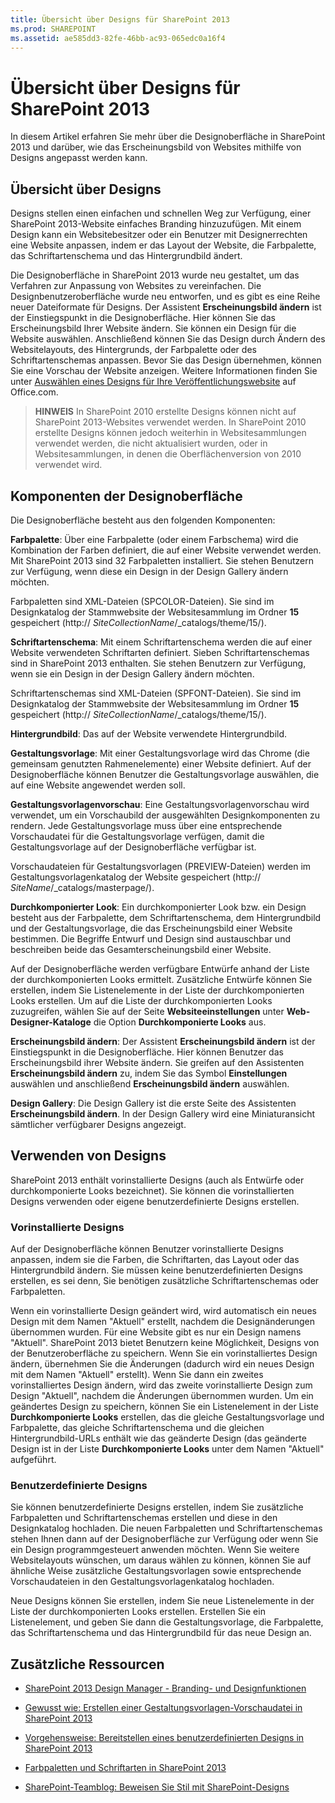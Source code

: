 ```yaml
---
title: Übersicht über Designs für SharePoint 2013
ms.prod: SHAREPOINT
ms.assetid: ae585dd3-82fe-46bb-ac93-065edc0a16f4
---
```



# Übersicht über Designs für SharePoint 2013
In diesem Artikel erfahren Sie mehr über die Designoberfläche in SharePoint 2013 und darüber, wie das Erscheinungsbild von Websites mithilfe von Designs angepasst werden kann.
## Übersicht über Designs
<a name="section1"> </a>

Designs stellen einen einfachen und schnellen Weg zur Verfügung, einer SharePoint 2013-Website einfaches Branding hinzuzufügen. Mit einem Design kann ein Websitebesitzer oder ein Benutzer mit Designerrechten eine Website anpassen, indem er das Layout der Website, die Farbpalette, das Schriftartenschema und das Hintergrundbild ändert.
  
    
    
Die Designoberfläche in SharePoint 2013 wurde neu gestaltet, um das Verfahren zur Anpassung von Websites zu vereinfachen. Die Designbenutzeroberfläche wurde neu entworfen, und es gibt es eine Reihe neuer Dateiformate für Designs. Der Assistent **Erscheinungsbild ändern** ist der Einstiegspunkt in die Designoberfläche. Hier können Sie das Erscheinungsbild Ihrer Website ändern. Sie können ein Design für die Website auswählen. Anschließend können Sie das Design durch Ändern des Websitelayouts, des Hintergrunds, der Farbpalette oder des Schriftartenschemas anpassen. Bevor Sie das Design übernehmen, können Sie eine Vorschau der Website anzeigen. Weitere Informationen finden Sie unter [Auswählen eines Designs für Ihre Veröffentlichungswebsite](http://Office.microsoft.com/de-de/office365-sharepoint-online-enterprise-help/choose-a-theme-for-your-publishing-site-HA102891580.aspx) auf Office.com.
  
    
    

> **HINWEIS**
> In SharePoint 2010 erstellte Designs können nicht auf SharePoint 2013-Websites verwendet werden. In SharePoint 2010 erstellte Designs können jedoch weiterhin in Websitesammlungen verwendet werden, die nicht aktualisiert wurden, oder in Websitesammlungen, in denen die Oberflächenversion von 2010 verwendet wird. 
  
    
    


## Komponenten der Designoberfläche
<a name="section2"> </a>

Die Designoberfläche besteht aus den folgenden Komponenten:
  
    
    
 **Farbpalette**: Über eine Farbpalette (oder einem Farbschema) wird die Kombination der Farben definiert, die auf einer Website verwendet werden. Mit SharePoint 2013 sind 32 Farbpaletten installiert. Sie stehen Benutzern zur Verfügung, wenn diese ein Design in der Design Gallery ändern möchten.
  
    
    
Farbpaletten sind XML-Dateien (SPCOLOR-Dateien). Sie sind im Designkatalog der Stammwebsite der Websitesammlung im Ordner **15** gespeichert (http:// _SiteCollectionName_/_catalogs/theme/15/).
  
    
    
 **Schriftartenschema**: Mit einem Schriftartenschema werden die auf einer Website verwendeten Schriftarten definiert. Sieben Schriftartenschemas sind in SharePoint 2013 enthalten. Sie stehen Benutzern zur Verfügung, wenn sie ein Design in der Design Gallery ändern möchten.
  
    
    
Schriftartenschemas sind XML-Dateien (SPFONT-Dateien). Sie sind im Designkatalog der Stammwebsite der Websitesammlung im Ordner **15** gespeichert (http:// _SiteCollectionName_/_catalogs/theme/15/).
  
    
    
 **Hintergrundbild**: Das auf der Website verwendete Hintergrundbild.
  
    
    
 **Gestaltungsvorlage**: Mit einer Gestaltungsvorlage wird das Chrome (die gemeinsam genutzten Rahmenelemente) einer Website definiert. Auf der Designoberfläche können Benutzer die Gestaltungsvorlage auswählen, die auf eine Website angewendet werden soll.
  
    
    
 **Gestaltungsvorlagenvorschau**: Eine Gestaltungsvorlagenvorschau wird verwendet, um ein Vorschaubild der ausgewählten Designkomponenten zu rendern. Jede Gestaltungsvorlage muss über eine entsprechende Vorschaudatei für die Gestaltungsvorlage verfügen, damit die Gestaltungsvorlage auf der Designoberfläche verfügbar ist.
  
    
    
Vorschaudateien für Gestaltungsvorlagen (PREVIEW-Dateien) werden im Gestaltungsvorlagenkatalog der Website gespeichert (http://  _SiteName_/_catalogs/masterpage/).
  
    
    
 **Durchkomponierter Look**: Ein durchkomponierter Look bzw. ein Design besteht aus der Farbpalette, dem Schriftartenschema, dem Hintergrundbild und der Gestaltungsvorlage, die das Erscheinungsbild einer Website bestimmen. Die Begriffe Entwurf und Design sind austauschbar und beschreiben beide das Gesamterscheinungsbild einer Website.
  
    
    
Auf der Designoberfläche werden verfügbare Entwürfe anhand der Liste der durchkomponierten Looks ermittelt. Zusätzliche Entwürfe können Sie erstellen, indem Sie Listenelemente in der Liste der durchkomponierten Looks erstellen. Um auf die Liste der durchkomponierten Looks zuzugreifen, wählen Sie auf der Seite **Websiteeinstellungen** unter **Web-Designer-Kataloge** die Option **Durchkomponierte Looks** aus.
  
    
    
 **Erscheinungsbild ändern**: Der Assistent **Erscheinungsbild ändern** ist der Einstiegspunkt in die Designoberfläche. Hier können Benutzer das Erscheinungsbild ihrer Website ändern. Sie greifen auf den Assistenten **Erscheinungsbild ändern** zu, indem Sie das Symbol **Einstellungen** auswählen und anschließend **Erscheinungsbild ändern** auswählen.
  
    
    
 **Design Gallery**: Die Design Gallery ist die erste Seite des Assistenten **Erscheinungsbild ändern**. In der Design Gallery wird eine Miniaturansicht sämtlicher verfügbarer Designs angezeigt.
  
    
    

## Verwenden von Designs
<a name="section3"> </a>

SharePoint 2013 enthält vorinstallierte Designs (auch als Entwürfe oder durchkomponierte Looks bezeichnet). Sie können die vorinstallierten Designs verwenden oder eigene benutzerdefinierte Designs erstellen.
  
    
    

### Vorinstallierte Designs

Auf der Designoberfläche können Benutzer vorinstallierte Designs anpassen, indem sie die Farben, die Schriftarten, das Layout oder das Hintergrundbild ändern. Sie müssen keine benutzerdefinierten Designs erstellen, es sei denn, Sie benötigen zusätzliche Schriftartenschemas oder Farbpaletten.
  
    
    
Wenn ein vorinstallierte Design geändert wird, wird automatisch ein neues Design mit dem Namen "Aktuell" erstellt, nachdem die Designänderungen übernommen wurden. Für eine Website gibt es nur ein Design namens "Aktuell". SharePoint 2013 bietet Benutzern keine Möglichkeit, Designs von der Benutzeroberfläche zu speichern. Wenn Sie ein vorinstalliertes Design ändern, übernehmen Sie die Änderungen (dadurch wird ein neues Design mit dem Namen "Aktuell" erstellt). Wenn Sie dann ein zweites vorinstalliertes Design ändern, wird das zweite vorinstallierte Design zum Design "Aktuell", nachdem die Änderungen übernommen wurden. Um ein geändertes Design zu speichern, können Sie ein Listenelement in der Liste **Durchkomponierte Looks** erstellen, das die gleiche Gestaltungsvorlage und Farbpalette, das gleiche Schriftartenschema und die gleichen Hintergrundbild-URLs enthält wie das geänderte Design (das geänderte Design ist in der Liste **Durchkomponierte Looks** unter dem Namen "Aktuell" aufgeführt.
  
    
    

### Benutzerdefinierte Designs

Sie können benutzerdefinierte Designs erstellen, indem Sie zusätzliche Farbpaletten und Schriftartenschemas erstellen und diese in den Designkatalog hochladen. Die neuen Farbpaletten und Schriftartenschemas stehen Ihnen dann auf der Designoberfläche zur Verfügung oder wenn Sie ein Design programmgesteuert anwenden möchten. Wenn Sie weitere Websitelayouts wünschen, um daraus wählen zu können, können Sie auf ähnliche Weise zusätzliche Gestaltungsvorlagen sowie entsprechende Vorschaudateien in den Gestaltungsvorlagenkatalog hochladen.
  
    
    
Neue Designs können Sie erstellen, indem Sie neue Listenelemente in der Liste der durchkomponierten Looks erstellen. Erstellen Sie ein Listenelement, und geben Sie dann die Gestaltungsvorlage, die Farbpalette, das Schriftartenschema und das Hintergrundbild für das neue Design an.
  
    
    

## Zusätzliche Ressourcen
<a name="section4"> </a>


-  [SharePoint 2013 Design Manager - Branding- und Designfunktionen](sharepoint-2013-design-manager-branding-and-design-capabilities.md)
    
  
-  [Gewusst wie: Erstellen einer Gestaltungsvorlagen-Vorschaudatei in SharePoint 2013](how-to-create-a-master-page-preview-file-in-sharepoint-2013.md)
    
  
-  [Vorgehensweise: Bereitstellen eines benutzerdefinierten Designs in SharePoint 2013](how-to-deploy-a-custom-theme-in-sharepoint-2013.md)
    
  
-  [Farbpaletten und Schriftarten in SharePoint 2013](color-palettes-and-fonts-in-sharepoint-2013.md)
    
  
-  [SharePoint-Teamblog: Beweisen Sie Stil mit SharePoint-Designs](http://blogs.office.com/b/sharepoint/archive/2012/10/29/show-off-your-style-with-sharepoint-theming.aspx)
    
  

